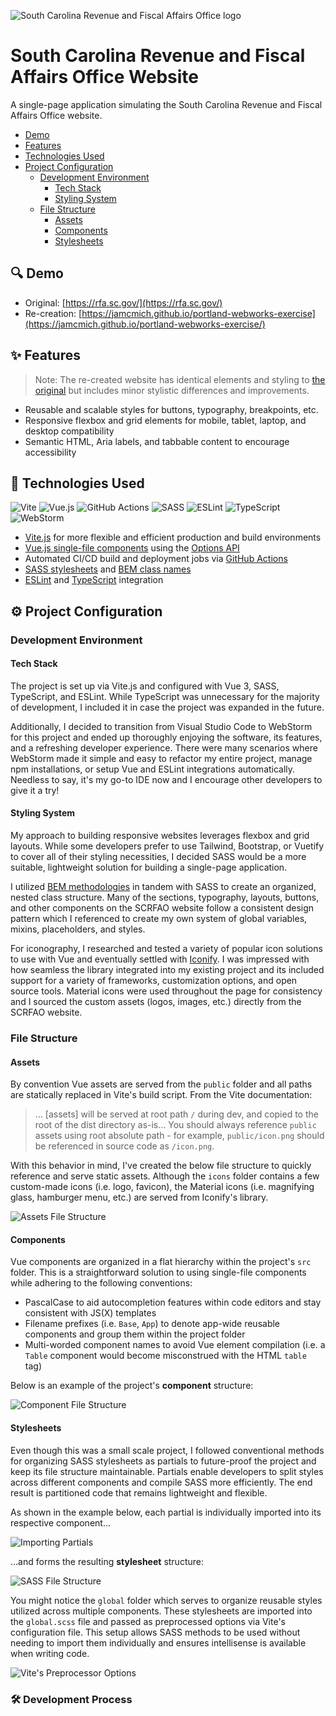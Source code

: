 <!-- Heading -->

![South Carolina Revenue and Fiscal Affairs Office logo](public/assets/readme/site-logo.svg)

# South Carolina Revenue and Fiscal Affairs Office Website

A single-page application simulating the South Carolina Revenue and Fiscal Affairs Office website.

- [Demo](#-demo)
- [Features](#-features)
- [Technologies Used](#-technologies-used)
- [Project Configuration](#-project-configuration)
    - [Development Environment](#development-environment)
        - [Tech Stack](#tech-stack)
        - [Styling System](#styling-system)
    - [File Structure](#file-structure)
        - [Assets](#assets)
        - [Components](#components)
        - [Stylesheets](#stylesheets)

<!-- Demo -->

## 🔍 Demo

- Original: [https://rfa.sc.gov/](https://rfa.sc.gov/)
- Re-creation: [https://jamcmich.github.io/portland-webworks-exercise](https://jamcmich.github.io/portland-webworks-exercise/)

<!-- Features -->

## ✨ Features

> Note: The re-created website has identical elements and styling to [the original](https://rfa.sc.gov/) but includes minor stylistic differences and improvements.

- Reusable and scalable styles for buttons, typography, breakpoints, etc.
- Responsive flexbox and grid elements for mobile, tablet, laptop, and desktop compatibility
- Semantic HTML, Aria labels, and tabbable content to encourage accessibility

<!-- Technologies Used -->

## 🧰 Technologies Used

![Vite](https://img.shields.io/badge/vite-%23646CFF.svg?style=for-the-badge&amp;logo=vite&amp;logoColor=white)
![Vue.js](https://img.shields.io/badge/vuejs-%2335495e.svg?style=for-the-badge&amp;logo=vuedotjs&amp;logoColor=%234FC08D)
![GitHub Actions](https://img.shields.io/badge/github%20actions-%232671E5.svg?style=for-the-badge&amp;logo=githubactions&amp;logoColor=white)
![SASS](https://img.shields.io/badge/SASS-hotpink.svg?style=for-the-badge&amp;logo=SASS&amp;logoColor=white)
![ESLint](https://img.shields.io/badge/ESLint-4B3263?style=for-the-badge&amp;logo=eslint&amp;logoColor=white)
![TypeScript](https://img.shields.io/badge/typescript-%23007ACC.svg?style=for-the-badge&amp;logo=typescript&amp;logoColor=white)
![WebStorm](https://img.shields.io/badge/webstorm-143?style=for-the-badge&amp;logo=webstorm&amp;logoColor=white&amp;color=black)

- [Vite.js](https://vitejs.dev/) for more flexible and efficient production and build environments
- [Vue.js single-file components](https://vuejs.org/guide/scaling-up/sfc.html) using the [Options API](https://vuejs.org/guide/introduction.html#api-styles)
- Automated CI/CD build and deployment jobs via [GitHub Actions](https://github.com/features/actions)
- [SASS stylesheets](https://sass-lang.com/) and [BEM class names](https://getbem.com/)
- [ESLint](https://eslint.org/) and [TypeScript](https://www.typescriptlang.org/) integration

<!-- Project Configuration -->

## ⚙️ Project Configuration

### Development Environment

#### Tech Stack

The project is set up via Vite.js and configured with Vue 3, SASS, TypeScript, and ESLint. While TypeScript was unnecessary for the majority of development, I included it in case the project was expanded in the future.

Additionally, I decided to transition from Visual Studio Code to WebStorm for this project and ended up thoroughly enjoying the software, its features, and a refreshing developer experience. There were many scenarios where WebStorm made it simple and easy to refactor my entire project, manage npm installations, or setup Vue and ESLint integrations automatically. Needless to say, it's my go-to IDE now and I encourage other developers to give it a try!

#### Styling System

My approach to building responsive websites leverages flexbox and grid layouts. While some developers prefer to use Tailwind, Bootstrap, or Vuetify to cover all of their styling necessities, I decided SASS would be a more suitable, lightweight solution for building a single-page application.

I utilized [BEM methodologies](https://getbem.com/) in tandem with SASS to create an organized, nested class structure. Many of the sections, typography, layouts, buttons, and other components on the SCRFAO website follow a consistent design pattern which I referenced to create my own system of global variables, mixins, placeholders, and styles.

For iconography, I researched and tested a variety of popular icon solutions to use with Vue and eventually settled with [Iconify](https://icon-sets.iconify.design/). I was impressed with how seamless the library integrated into my existing project and its included support for a variety of frameworks, customization options, and open source tools. Material icons were used throughout the page for consistency and I sourced the custom assets (logos, images, etc.)
directly from the SCRFAO website.

### File Structure

#### Assets

By convention Vue assets are served from the `public` folder and all paths are statically replaced in Vite's build script. From the Vite documentation:

> ... [assets] will be served at root path `/` during dev, and copied to the root of the dist directory as-is... You should always reference `public` assets using root absolute path - for example, `public/icon.png` should be referenced in source code as `/icon.png`.

With this behavior in mind, I've created the below file structure to quickly reference and serve static assets. Although the `icons` folder contains a few custom-made icons (i.e. logo, favicon), the Material icons (i.e. magnifying glass, hamburger menu, etc.) are served from Iconify's library.

![Assets File Structure](public/assets/readme/assets-file-structure.png)

#### Components

Vue components are organized in a flat hierarchy within the project's `src` folder. This is a straightforward solution to using single-file components while adhering to the following conventions:

- PascalCase to aid autocompletion features within code editors and stay consistent with JS(X) templates
- Filename prefixes (i.e. `Base`, `App`) to denote app-wide reusable components and group them within the project folder
- Multi-worded component names to avoid Vue element compilation (i.e. a `Table` component would become misconstrued with the HTML `table` tag)

Below is an example of the project's **component** structure:

![Component File Structure](public/assets/readme/component-file-structure.png)

#### Stylesheets

Even though this was a small scale project, I followed conventional methods for organizing SASS stylesheets as partials to future-proof the project and keep its file structure maintainable. Partials enable developers to split styles across different components and compile SASS more efficiently. The end result is partitioned code that remains lightweight and flexible.

As shown in the example below, each partial is individually imported into its respective component...

![Importing Partials](public/assets/readme/partials-import-example.png)

...and forms the resulting **stylesheet** structure:

![SASS File Structure](public/assets/readme/sass-file-structure.png)

You might notice the `global` folder which serves to organize reusable styles utilized across multiple components. These stylesheets are imported into the `global.scss` file and passed as preprocessed options via Vite's configuration file. This setup allows SASS methods to be used without needing to import them individually and ensures intellisense is available when writing code.

![Vite's Preprocessor Options](public/assets/readme/vite-preprocessor-options.png)

<!-- Development Process -->

### 🛠️ Development Process